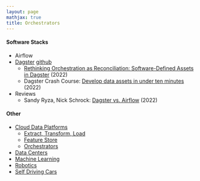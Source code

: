 ```yaml
---
layout: page
mathjax: true
title: Orchestrators
---
```

#### Software Stacks
* Airflow
* [Dagster](https://dagster.io) [github](https://github.com/dagster-io/dagster)
  * [Rethinking Orchestration as Reconciliation: Software-Defined Assets in Dagster](https://www.youtube.com/watch?v=-OIIbolV6iA) (2022)
  * Dagster Crash Course: [Develop data assets in under ten minutes](https://www.youtube.com/watch?v=ZmUjf3gL1VU) (2022)
* Reviews
  * Sandy Ryza, Nick Schrock: [Dagster vs. Airflow](https://dagster.io/blog/dagster-airflow) (2022)

#### Other
* [Cloud Data Platforms](/cloud_data_platform)
  * [Extract, Transform, Load](/cloud_data_platform/extract_transform_load)
  * [Feature Store](/cloud_data_platform/feature_store)
  * [Orchestrators](/cloud_data_platform/orchestrators)
* [Data Centers](/data_centers)
* [Machine Learning](/machine_learning)
* [Robotics](/robotics)
* [Self Driving Cars](/self_driving_cars)


